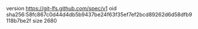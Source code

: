 version https://git-lfs.github.com/spec/v1
oid sha256:58fc867c0d44d4db5b9437be24f63f35ef7ef2bcd89262d6d58dfb9118b7be2f
size 2680
